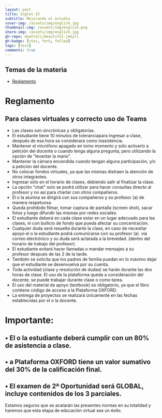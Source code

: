 ```yaml
---
layout: post
title: Ingles IV
subtitle: Mejorando el estudio
cover-img: /assets/img/english.jpg
thumbnail-img: /assets/img/english.png
share-img: /assets/img/english.jpg
gh-repo: daattali/beautiful-jekyll
gh-badge: [star, fork, follow]
tags: [test]
comments: true
---
```


## Temas de la materia

- [Reglamento](#reglamento)

# Reglamento
## Para clases virtuales y correcto uso de Teams 

- Las clases son sincrónicas y obligatorias.
- El estudiante tiene 10 minutos de toleranciapara ingresar a clase, después de esa hora se considerará como inasistencia.
- Mantener el micrófono apagado en tomo momento y sólo activarlo a petición del docente o cuando tenga alguna pregunta, pero utilizando la opción de "levantar la mano".
- Mantener la cámara encendida cuando tengan alguna participación, y/o a petición del docente.
- No colocar fondos virtuales, ya que las mismas distraen la atención de otros integrantes.
- Ingresar sólo en el horario de clases, debiendo salir al finalizar la clase.
- La opción "chat" solo se podrá utilizar para hacer consultas directo al profesor y no así para charlar con otros compañeros.
- El o la alumna se dirigirá con sus compañeros y su profesor (a) de manera respetuosa.
- Queda prohibido filmar, tomar captura de pantalla (screen shot), sacar fotos y luego difundir las mismas por redes sociales. 
- El estudiante deberá en cada clase estar en un lugar adecuado para las clases, ni con bullicio de fondo que pueda afectar su concentración.
- Cualquier duda será resuelta durante la clase, en caso de necesitar apoyo el o la estudiante podrá comunicarse con su profesor (a)  vía correo electrónico y su duda será aclarada a la brevedad. (dentro del horario de trabajo del profesor).
- El estudiante evitará hacer llamadas o mandar mensajes a su profesor después de las 2 de la tarde.
- También se solicita que los padres de familia puedan en lo máximo dejar que el estudiante se desenvuelva por su cuenta.
- Toda actividad (clase y resolución de dudas) se harán durante las dos horas de clase. El uso de la plataforma queda a consideración del docente,  se puede trabajar durante clase o como tarea.
- El uso del material de apoyo (textbook) es obligatorio, ya que el libro contiene código de acceso a la Plataforma OXFORD.
- La entrega de proyectos se realizará únicamente en las fechas establecidas por el o la docente.

# Importante: 
## • El o la estudiante deberá cumplir con un 80% de asistencia a clase. 
## • a Plataforma OXFORD tiene un valor sumativo del 30% de la calificación final.
## • El examen de 2ª Oportunidad será GLOBAL, incluye contenidos de los 3 parciales. 

Estamos seguros que se acatarán las presentes normas en su totalidad y haremos que esta etapa de educación virtual sea un éxito.

